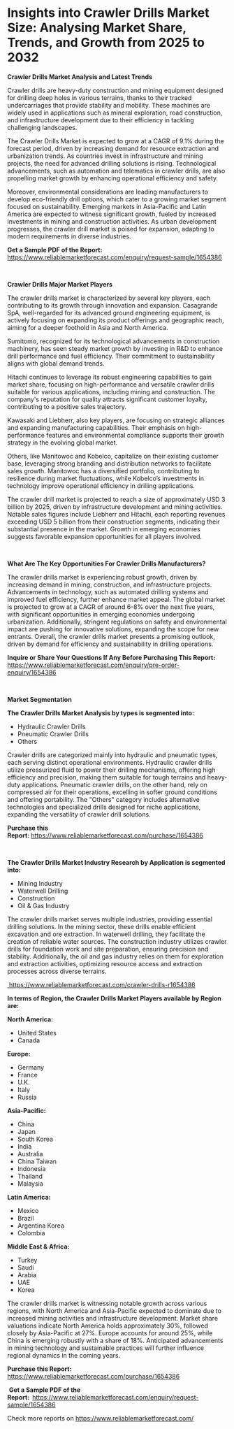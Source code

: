 <p><h1>Insights into Crawler Drills Market Size: Analysing Market Share, Trends, and Growth from 2025 to 2032</h1></p><p><strong>Crawler Drills Market Analysis and Latest Trends</strong></p>
<p><p>Crawler drills are heavy-duty construction and mining equipment designed for drilling deep holes in various terrains, thanks to their tracked undercarriages that provide stability and mobility. These machines are widely used in applications such as mineral exploration, road construction, and infrastructure development due to their efficiency in tackling challenging landscapes.</p><p>The Crawler Drills Market is expected to grow at a CAGR of 9.1% during the forecast period, driven by increasing demand for resource extraction and urbanization trends. As countries invest in infrastructure and mining projects, the need for advanced drilling solutions is rising. Technological advancements, such as automation and telematics in crawler drills, are also propelling market growth by enhancing operational efficiency and safety.</p><p>Moreover, environmental considerations are leading manufacturers to develop eco-friendly drill options, which cater to a growing market segment focused on sustainability. Emerging markets in Asia-Pacific and Latin America are expected to witness significant growth, fueled by increased investments in mining and construction activities. As urban development progresses, the crawler drill market is poised for expansion, adapting to modern requirements in diverse industries.</p></p>
<p><strong>Get a Sample PDF of the Report:&nbsp;</strong> <a href="https://www.reliablemarketforecast.com/enquiry/request-sample/1654386?utm_campaign=2247&utm_medium=2&utm_source=Github&utm_content=ia&utm_term=23022025&utm_id=crawler-drills">https://www.reliablemarketforecast.com/enquiry/request-sample/1654386</a></p>
<p>&nbsp;</p>
<p><strong>Crawler Drills Major Market Players</strong></p>
<p><p>The crawler drills market is characterized by several key players, each contributing to its growth through innovation and expansion. Casagrande SpA, well-regarded for its advanced ground engineering equipment, is actively focusing on expanding its product offerings and geographic reach, aiming for a deeper foothold in Asia and North America.</p><p>Sumitomo, recognized for its technological advancements in construction machinery, has seen steady market growth by investing in R&D to enhance drill performance and fuel efficiency. Their commitment to sustainability aligns with global demand trends.</p><p>Hitachi continues to leverage its robust engineering capabilities to gain market share, focusing on high-performance and versatile crawler drills suitable for various applications, including mining and construction. The company's reputation for quality attracts significant customer loyalty, contributing to a positive sales trajectory.</p><p>Kawasaki and Liebherr, also key players, are focusing on strategic alliances and expanding manufacturing capabilities. Their emphasis on high-performance features and environmental compliance supports their growth strategy in the evolving global market.</p><p>Others, like Manitowoc and Kobelco, capitalize on their existing customer base, leveraging strong branding and distribution networks to facilitate sales growth. Manitowoc has a diversified portfolio, contributing to resilience during market fluctuations, while Kobelco’s investments in technology improve operational efficiency in drilling applications.</p><p>The crawler drill market is projected to reach a size of approximately USD 3 billion by 2025, driven by infrastructure development and mining activities. Notable sales figures include Liebherr and Hitachi, each reporting revenues exceeding USD 5 billion from their construction segments, indicating their substantial presence in the market. Growth in emerging economies suggests favorable expansion opportunities for all players involved.</p></p>
<p>&nbsp;</p>
<p><strong>What Are The Key Opportunities For Crawler Drills Manufacturers?</strong></p>
<p><p>The crawler drills market is experiencing robust growth, driven by increasing demand in mining, construction, and infrastructure projects. Advancements in technology, such as automated drilling systems and improved fuel efficiency, further enhance market appeal. The global market is projected to grow at a CAGR of around 6-8% over the next five years, with significant opportunities in emerging economies undergoing urbanization. Additionally, stringent regulations on safety and environmental impact are pushing for innovative solutions, expanding the scope for new entrants. Overall, the crawler drills market presents a promising outlook, driven by demand for efficiency and sustainability in drilling operations.</p></p>
<p><strong>Inquire or Share Your Questions If Any Before Purchasing This Report:</strong> <a href="https://www.reliablemarketforecast.com/enquiry/pre-order-enquiry/1654386?utm_campaign=2247&utm_medium=2&utm_source=Github&utm_content=ia&utm_term=23022025&utm_id=crawler-drills">https://www.reliablemarketforecast.com/enquiry/pre-order-enquiry/1654386</a></p>
<p>&nbsp;</p>
<p><strong>Market Segmentation</strong></p>
<p><strong>The Crawler Drills Market Analysis by types is segmented into:</strong></p>
<p><ul><li>Hydraulic Crawler Drills</li><li>Pneumatic Crawler Drills</li><li>Others</li></ul></p>
<p><p>Crawler drills are categorized mainly into hydraulic and pneumatic types, each serving distinct operational environments. Hydraulic crawler drills utilize pressurized fluid to power their drilling mechanisms, offering high efficiency and precision, making them suitable for tough terrains and heavy-duty applications. Pneumatic crawler drills, on the other hand, rely on compressed air for their operations, excelling in softer ground conditions and offering portability. The "Others" category includes alternative technologies and specialized drills designed for niche applications, expanding the versatility of crawler drill solutions.</p></p>
<p><strong>Purchase this Report:&nbsp;</strong><a href="https://www.reliablemarketforecast.com/purchase/1654386?utm_campaign=2247&utm_medium=2&utm_source=Github&utm_content=ia&utm_term=23022025&utm_id=crawler-drills">https://www.reliablemarketforecast.com/purchase/1654386</a></p>
<p>&nbsp;</p>
<p><strong>The Crawler Drills Market Industry Research by Application is segmented into:</strong></p>
<p><ul><li>Mining Industry</li><li>Waterwell Drilling</li><li>Construction</li><li>Oil & Gas Industry</li></ul></p>
<p><p>The crawler drills market serves multiple industries, providing essential drilling solutions. In the mining sector, these drills enable efficient excavation and ore extraction. In waterwell drilling, they facilitate the creation of reliable water sources. The construction industry utilizes crawler drills for foundation work and site preparation, ensuring precision and stability. Additionally, the oil and gas industry relies on them for exploration and extraction activities, optimizing resource access and extraction processes across diverse terrains.</p></p>
<p><a href="https://www.reliablemarketforecast.com/crawler-drills-r1654386?utm_campaign=2247&utm_medium=2&utm_source=Github&utm_content=ia&utm_term=23022025&utm_id=crawler-drills">&nbsp;https://www.reliablemarketforecast.com/crawler-drills-r1654386</a></p>
<p><strong>In terms of Region, the Crawler Drills Market Players available by Region are:</strong></p>
<p>
    <p> <strong> North America: </strong>
        <ul>
            <li>United States</li>
            <li>Canada</li>
        </ul>
        </p> 
    <p> <strong> Europe: </strong>
        <ul>
            <li>Germany</li>
            <li>France</li>
            <li>U.K.</li>
            <li>Italy</li>
            <li>Russia</li>
        </ul>
        </p> 
    <p> <strong> Asia-Pacific: </strong>
        <ul>
            <li>China</li>
            <li>Japan</li>
            <li>South Korea</li>
            <li>India</li>
            <li>Australia</li>
            <li>China Taiwan</li>
            <li>Indonesia</li>
            <li>Thailand</li>
            <li>Malaysia</li>
        </ul>
        </p> 
    <p> <strong> Latin America: </strong>
        <ul>
            <li>Mexico</li>
            <li>Brazil</li>
            <li>Argentina Korea</li>
            <li>Colombia</li>
        </ul>
        </p> 
    <p> <strong> Middle East & Africa: </strong>
        <ul>
            <li>Turkey</li>
            <li>Saudi</li>
            <li>Arabia</li>
            <li>UAE</li>
            <li>Korea</li>
        </ul>
    </p>
    </p>
<p><p>The crawler drills market is witnessing notable growth across various regions, with North America and Asia-Pacific expected to dominate due to increased mining activities and infrastructure development. Market share valuations indicate North America holds approximately 30%, followed closely by Asia-Pacific at 27%. Europe accounts for around 25%, while China is emerging robustly with a share of 18%. Anticipated advancements in mining technology and sustainable practices will further influence regional dynamics in the coming years.</p></p>
<p><strong>Purchase this Report: </strong><a href="https://www.reliablemarketforecast.com/purchase/1654386?utm_campaign=2247&utm_medium=2&utm_source=Github&utm_content=ia&utm_term=23022025&utm_id=crawler-drills">https://www.reliablemarketforecast.com/purchase/1654386</a></p>
<p>&nbsp;<strong>Get a Sample PDF of the Report:&nbsp;&nbsp;</strong><a href="https://www.reliablemarketforecast.com/enquiry/request-sample/1654386?utm_campaign=2247&utm_medium=2&utm_source=Github&utm_content=ia&utm_term=23022025&utm_id=crawler-drills">https://www.reliablemarketforecast.com/enquiry/request-sample/1654386</a></p>
<p><strong></strong></p>
<p>Check more reports on <a href="https://www.reliablemarketforecast.com/?utm_campaign=2247&utm_medium=2&utm_source=Github&utm_content=ia&utm_term=23022025&utm_id=crawler-drills">https://www.reliablemarketforecast.com/</a></p>